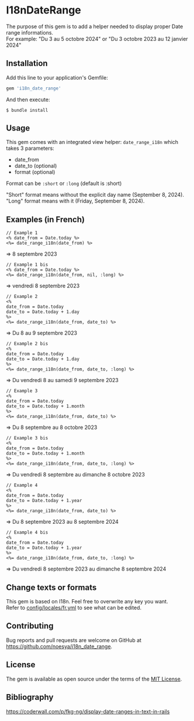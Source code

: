 # I18nDateRange

The purpose of this gem is to add a helper needed to display proper Date range informations.  
For example: "Du 3 au 5 octobre 2024" or "Du 3 octobre 2023 au 12 janvier 2024"

## Installation

Add this line to your application's Gemfile:

```ruby
gem 'i18n_date_range'
```
And then execute:

    $ bundle install

## Usage

This gem comes with an integrated view helper: `date_range_i18n` which takes 3 parameters:
- date_from
- date_to (optional)
- format (optional) 

Format can be `:short` or `:long` (default is :short)

"Short" format means without the explicit day name (September 8, 2024).  
"Long" format means with it (Friday, September 8, 2024).  

## Examples (in French)

    // Example 1
    <% date_from = Date.today %>
    <%= date_range_i18n(date_from) %>

=> 8 septembre 2023

    // Example 1 bis
    <% date_from = Date.today %>
    <%= date_range_i18n(date_from, nil, :long) %>

=> vendredi 8 septembre 2023

    // Example 2
    <% 
    date_from = Date.today 
    date_to = Date.today + 1.day
    %>
    <%= date_range_i18n(date_from, date_to) %>

=> Du 8 au 9 septembre 2023

    // Example 2 bis
    <% 
    date_from = Date.today 
    date_to = Date.today + 1.day
    %>
    <%= date_range_i18n(date_from, date_to, :long) %>

=> Du vendredi 8 au samedi 9 septembre 2023

    // Example 3
    <% 
    date_from = Date.today 
    date_to = Date.today + 1.month
    %>
    <%= date_range_i18n(date_from, date_to) %>

=> Du 8 septembre au 8 octobre 2023

    // Example 3 bis
    <% 
    date_from = Date.today 
    date_to = Date.today + 1.month
    %>
    <%= date_range_i18n(date_from, date_to, :long) %>

=> Du vendredi 8 septembre au dimanche 8 octobre 2023

    // Example 4
    <% 
    date_from = Date.today 
    date_to = Date.today + 1.year
    %>
    <%= date_range_i18n(date_from, date_to) %>

=> Du 8 septembre 2023 au 8 septembre 2024

    // Example 4 bis
    <% 
    date_from = Date.today 
    date_to = Date.today + 1.year
    %>
    <%= date_range_i18n(date_from, date_to, :long) %>

=> Du vendredi 8 septembre 2023 au dimanche 8 septembre 2024

## Change texts or formats

This gem is based on I18n. Feel free to overwrite any key you want.  
Refer to [config/locales/fr.yml](config/locales/fr.yml) to see what can be edited.

## Contributing

Bug reports and pull requests are welcome on GitHub at https://github.com/noesya/i18n_date_range.

## License

The gem is available as open source under the terms of the [MIT License](https://opensource.org/licenses/MIT).

## Bibliography

https://coderwall.com/p/fkg-ng/display-date-ranges-in-text-in-rails